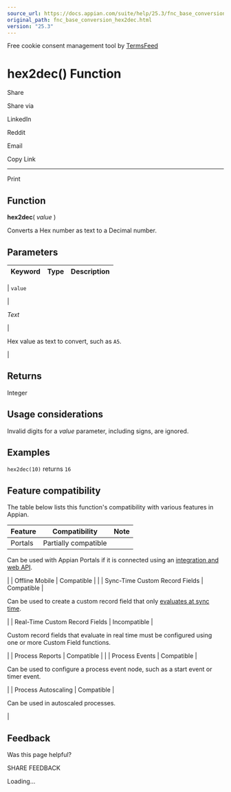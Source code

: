 ```yaml
---
source_url: https://docs.appian.com/suite/help/25.3/fnc_base_conversion_hex2dec.html
original_path: fnc_base_conversion_hex2dec.html
version: "25.3"
---
```


Free cookie consent management tool by [TermsFeed](https://www.termsfeed.com/)

# hex2dec() Function

Share

Share via

LinkedIn

Reddit

Email

Copy Link

* * *

Print

## Function

**hex2dec**( _value_ )

Converts a Hex number as text to a Decimal number.

## Parameters

| Keyword | Type | Description |
| --- | --- | --- |
|
`value`

 |

_Text_

 |

Hex value as text to convert, such as `A5`.

 |

## Returns

Integer

## Usage considerations

Invalid digits for a _value_ parameter, including signs, are ignored.

## Examples

`hex2dec(10)` returns `16`

## Feature compatibility

The table below lists this function's compatibility with various features in Appian.

| Feature | Compatibility | Note |
| --- | --- | --- |
| Portals | Partially compatible |
Can be used with Appian Portals if it is connected using an [integration and web API](portals-design.html#using-partially-compatible-functions-and-objects-in-a-portal).

 |
| Offline Mobile | Compatible |  |
| Sync-Time Custom Record Fields | Compatible |

Can be used to create a custom record field that only [evaluates at sync time](custom-record-fields.html#prodlink-sync-time-evaluations).

 |
| Real-Time Custom Record Fields | Incompatible |

Custom record fields that evaluate in real time must be configured using one or more Custom Field functions.

 |
| Process Reports | Compatible |  |
| Process Events | Compatible |

Can be used to configure a process event node, such as a start event or timer event.

 |
| Process Autoscaling | Compatible |

Can be used in autoscaled processes.

 |

## Feedback

Was this page helpful?

SHARE FEEDBACK

Loading...